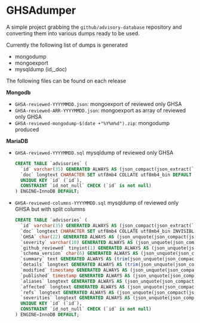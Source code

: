 # GHSAdumper
A simple project grabbing the `github/advisory-database` repository and converting them into various dumps ready to be used.

Currently the following list of dumps is generated
* mongodump
* mongoexport
* mysqldump (id,_doc)

The following files can be found on each release

**Mongodb**
* `GHSA-reviewed-YYYYMMDD.json`: mongoexport of reviewed only GHSA
* `GHSA-reviewed-ARR-YYYYMMDD.json`: mongoexport as array of reviewed only GHSA
* `GHSA-reviewed-mongodump-$(date +"%Y%m%d").zip`: mongodump produced

**MariaDB**
* `GHSA-reviewed-YYYYMMDD.sql` mysqldump of reviewed only GHSA
  ```sql
  CREATE TABLE `advisories` (
    `id` varchar(35) GENERATED ALWAYS AS (json_compact(json_extract(`doc`,'$._id'))) VIRTUAL,
    `doc` longtext CHARACTER SET utf8mb4 COLLATE utf8mb4_bin DEFAULT NULL,
    UNIQUE KEY `id` (`id`),
    CONSTRAINT `id_not_null` CHECK (`id` is not null)
  ) ENGINE=InnoDB DEFAULT;
  ```
* `GHSA-reviewed-columns-YYYYMMDD.sql` mysqldump of reviewed only GHSA but with split columns
  ```sql
  CREATE TABLE `advisories` (
    `id` varchar(35) GENERATED ALWAYS AS (json_compact(json_extract(`doc`,'$._id'))) VIRTUAL,
    `doc` longtext CHARACTER SET utf8mb4 COLLATE utf8mb4_bin INVISIBLE DEFAULT NULL,
    `GHSA` char(22) GENERATED ALWAYS AS (json_unquote(json_compact(json_extract(`doc`,'$.id')))) VIRTUAL,
    `severity` varchar(10) GENERATED ALWAYS AS (json_unquote(json_compact(json_extract(`doc`,'$.database_specific.severity')))) VIRTUAL,
    `github_reviewed` tinyint(1) GENERATED ALWAYS AS (json_unquote(json_compact(json_extract(`doc`,'$.database_specific.github_reviewed')))) VIRTUAL,
    `schema_version` char(6) GENERATED ALWAYS AS (json_unquote(json_compact(json_extract(`doc`,'$.schema_version')))) VIRTUAL,
    `summary` text GENERATED ALWAYS AS (trim(json_unquote(json_compact(json_extract(`doc`,'$.summary'))))) VIRTUAL,
    `details` longtext GENERATED ALWAYS AS (trim(json_unquote(json_compact(json_extract(`doc`,'$.details'))))) VIRTUAL,
    `modified` timestamp GENERATED ALWAYS AS (json_unquote(json_compact(json_extract(`doc`,'$.modified')))) VIRTUAL,
    `published` timestamp GENERATED ALWAYS AS (json_unquote(json_compact(json_extract(`doc`,'$.published')))) VIRTUAL,
    `aliases` longtext GENERATED ALWAYS AS (json_unquote(json_compact(json_extract(`doc`,'$.aliases')))) VIRTUAL,
    `affected` longtext GENERATED ALWAYS AS (json_unquote(json_compact(json_extract(`doc`,'$.affected')))) VIRTUAL,
    `refs` longtext GENERATED ALWAYS AS (json_unquote(json_compact(json_extract(`doc`,'$.references')))) VIRTUAL,
    `severities` longtext GENERATED ALWAYS AS (json_unquote(json_compact(json_extract(`doc`,'$.severity')))) VIRTUAL,
    UNIQUE KEY `id` (`id`),
    CONSTRAINT `id_not_null` CHECK (`id` is not null)
  ) ENGINE=InnoDB DEFAULT;
  ```